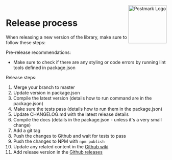 <a href="https://postmarkapp.com">
    <img src="https://github.com/wildbit/postmark.js/raw/master/postmark.png" alt="Postmark Logo" title="Postmark" width="120" height="120" align="right">
</a>

# Release process

When releasing a new version of the library, make sure to follow these steps:

Pre-release recommendations:

* Make sure to check if there are any styling or code errors by running lint tools defined in package.json

Release steps:

1. Merge your branch to master
2. Update version in package.json
3. Compile the latest version (details how to run command are in the package.json)
4. Make sure the tests pass (details how to run them in the package.json)
5. Update CHANGELOG.md with the latest release details   
6. Compile the docs (details in the package.json - unless it's a very small change)
7. Add a git tag   
8. Push the changes to Github and wait for tests to pass
9. Push the changes to NPM with `npm publish`
10. Update any related content in the [Github wiki](https://github.com/wildbit/postmark.js/wiki)
11. Add release version in the [Github releases](https://github.com/wildbit/postmark.js/releases)
